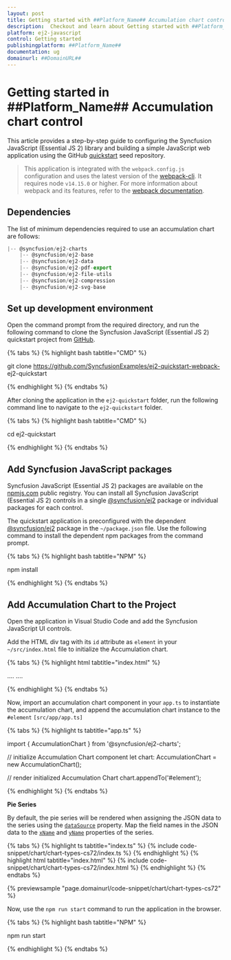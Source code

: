 ```yaml
---
layout: post
title: Getting started with ##Platform_Name## Accumulation chart control | Syncfusion
description:  Checkout and learn about Getting started with ##Platform_Name## Accumulation chart control of Syncfusion Essential JS 2 and more details.
platform: ej2-javascript
control: Getting started 
publishingplatform: ##Platform_Name##
documentation: ug
domainurl: ##DomainURL##
---
```

<!-- markdownlint-disable MD036 -->

# Getting started in ##Platform_Name## Accumulation chart control

This article provides a step-by-step guide to configuring the Syncfusion JavaScript (Essential JS 2) library and building a simple JavaScript web application using the GitHub [quickstart](https://github.com/SyncfusionExamples/ej2-quickstart-webpack-) seed repository.

> This application is integrated with the `webpack.config.js` configuration and uses the latest version of the [webpack-cli](https://webpack.js.org/api/cli/#commands). It requires node `v14.15.0` or higher. For more information about webpack and its features, refer to the [webpack documentation](https://webpack.js.org/guides/getting-started/).

## Dependencies

The list of minimum dependencies required to use an accumulation chart are follows:

```javascript
|-- @syncfusion/ej2-charts
    |-- @syncfusion/ej2-base
    |-- @syncfusion/ej2-data
    |-- @syncfusion/ej2-pdf-export
    |-- @syncfusion/ej2-file-utils
    |-- @syncfusion/ej2-compression
    |-- @syncfusion/ej2-svg-base
```

## Set up development environment

Open the command prompt from the required directory, and run the following command to clone the Syncfusion JavaScript (Essential JS 2) quickstart project from [GitHub](https://github.com/SyncfusionExamples/ej2-quickstart-webpack-).

{% tabs %}
{% highlight bash tabtitle="CMD" %}

git clone https://github.com/SyncfusionExamples/ej2-quickstart-webpack- ej2-quickstart

{% endhighlight %}
{% endtabs %}

After cloning the application in the `ej2-quickstart` folder, run the following command line to navigate to the `ej2-quickstart` folder.

{% tabs %}
{% highlight bash tabtitle="CMD" %}

cd ej2-quickstart

{% endhighlight %}
{% endtabs %}

## Add Syncfusion JavaScript packages

Syncfusion JavaScript (Essential JS 2) packages are available on the [npmjs.com](https://www.npmjs.com/~syncfusionorg) public registry. You can install all Syncfusion JavaScript (Essential JS 2) controls in a single [@syncfusion/ej2](https://www.npmjs.com/package/@syncfusion/ej2) package or individual packages for each control.

The quickstart application is preconfigured with the dependent [@syncfusion/ej2](https://www.npmjs.com/package/@syncfusion/ej2) package in the `~/package.json` file. Use the following command to install the dependent npm packages from the command prompt.

{% tabs %}
{% highlight bash tabtitle="NPM" %}

npm install

{% endhighlight %}
{% endtabs %}

## Add Accumulation Chart to the Project

Open the application in Visual Studio Code and add the Syncfusion JavaScript UI controls.

Add the HTML div tag with its `id` attribute as `element` in your `~/src/index.html` file to initialize the Accumulation chart.

{% tabs %}
{% highlight html tabtitle="index.html" %}

<!DOCTYPE html>
<html lang="en">

<head>
    <title>EJ2 Animation</title>
    <meta charset="utf-8" />
    <meta name="description" content="Typescript UI Controls" />
    <meta name="author" content="Syncfusion" />
    <meta name="viewport" content="width=device-width, initial-scale=1.0, user-scalable=no" />
    ....
    ....
</head>

<body>
     <!--container which is going to render the Accumulation chart-->
     <div id='element'>
     </div>
</body>

</html>

{% endhighlight %}
{% endtabs %}

Now, import an accumulation chart component in your `app.ts` to instantiate the accumulation chart, and append the accumulation chart instance to the `#element` `[src/app/app.ts]`

{% tabs %}
{% highlight ts tabtitle="app.ts" %}

import { AccumulationChart } from '@syncfusion/ej2-charts';

// initialize Accumulation Chart component
let chart: AccumulationChart = new AccumulationChart();

// render initialized Accumulation Chart
chart.appendTo('#element');

{% endhighlight %}
{% endtabs %}

**Pie Series**

By default, the pie series will be rendered when assigning the JSON data to the series using the [`dataSource`](../api/accumulation-chart/accumulationSeries/#datasource) property. Map the field names in the JSON data to the [`xName`](../api/accumulation-chart/accumulationSeries/#xname) and [`yName`](../api/accumulation-chart/accumulationSeries/#yname) properties of the series.

{% tabs %}
{% highlight ts tabtitle="index.ts" %}
{% include code-snippet/chart/chart-types-cs72/index.ts %}
{% endhighlight %}
{% highlight html tabtitle="index.html" %}
{% include code-snippet/chart/chart-types-cs72/index.html %}
{% endhighlight %}
{% endtabs %}
          
{% previewsample "page.domainurl/code-snippet/chart/chart-types-cs72" %}

Now, use the `npm run start` command to run the application in the browser.

{% tabs %}
{% highlight bash tabtitle="NPM" %}

npm run start

{% endhighlight %}
{% endtabs %}